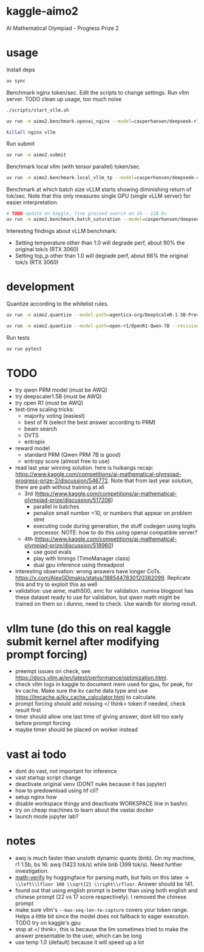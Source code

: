 # kaggle-aimo2
AI Mathematical Olympiad - Progress Prize 2


# usage
Install deps
```bash
uv sync
```

Benchmark nginx token/sec. Edit the scripts to change settings.
Run vllm server.
TODO clean up usage, too much noise
```bash
./scripts/start_vllm.sh

uv run -m aimo2.benchmark.openai_nginx --model=casperhansen/deepseek-r1-distill-qwen-1.5b-awq --concurrent=100

killall nginx vllm
```

Run submit
```bash
uv run -m aimo2.submit
```

Benchmark local vllm (with tensor parallel) token/sec.
```bash
uv run -m aimo2.benchmark.local_vllm_tp --model=casperhansen/deepseek-r1-distill-qwen-1.5b-awq --concurrent=100 --tp=1
```

Benchmark at which batch size vLLM starts showing diminishing return of tok/sec. Note that this only measures single GPU (single vLLM server) for easier interpretation.
```bash
# TODO update on kaggle, fine grained search on 16 - 128 bs
uv run -m aimo2.benchmark.batch_saturation --model=casperhansen/deepseek-r1-distill-qwen-1.5b-awq --batch-sizes 1 2 4 8 16 32 64 128 --timeout=60
```

Interesting findings about vLLM benchmark:
* Setting temperature other than 1.0 will degrade perf, about 90% the original tok/s (RTX 3060)
* Setting top_p other than 1.0 will degrade perf, about 66% the original tok/s (RTX 3060)


# development
Quantize according to the whitelist rules.
```bash
uv run -m aimo2.quantize --model-path=agentica-org/DeepScaleR-1.5B-Preview --revision=24a92eff29154a702a928249812162644208ac5b

uv run -m aimo2.quantize --model-path=open-r1/OpenR1-Qwen-7B --revision=ae96ffba622dede862815c00d64270028a9ee8e4
```

Run tests
```bash
uv run pytest
```


# TODO
* try qwen PRM model (must be AWQ)
* try deepscaler1.5B (must be AWQ)
* try open R1 (must be AWQ)
* test-time scaling tricks:
  * majority voting (easiest)
  * best of N (select the best answer according to PRM)
  * beam search
  * DVTS
  * entropix
* reward model
  * standard PRM (Qwen PRM 7B is good)
  * entropy score (almost free to use)
* read last year winning solution. here is huikangs recap: https://www.kaggle.com/competitions/ai-mathematical-olympiad-progress-prize-2/discussion/546772. Note that from last year solution, there are path without training at all
  * 3rd (https://www.kaggle.com/competitions/ai-mathematical-olympiad-prize/discussion/517206)
    * parallel in batches
    * penalize small number <10, or numbers that appear on problem stmt
    * executing code during generation, the stuff codegen using logits processor. NOTE: how to do this using openai compatible server?
  * 4th (https://www.kaggle.com/competitions/ai-mathematical-olympiad-prize/discussion/518960)
    * use good evals
    * play with timings (TimeManager class)
    * dual gpu inference using threadpool
* interesting observation: wrong answers have longer CoTs. https://x.com/AlexGDimakis/status/1885447830120362099. Replicate this and try to exploit this as well
* validation: use aime, math500, amc for validation. numina blogpost has these dataset ready to use for validation, but qwen math might be trained on them so i dunno, need to check. Use wandb for storing result.


# vllm tune (do this on real kaggle submit kernel after modifying prompt forcing)
* preempt issues on check, see https://docs.vllm.ai/en/latest/performance/optimization.html.
* check vllm logs in kaggle to document mem used for gpu, for peak, for kv cache. Make sure the kv cache data type and use https://lmcache.ai/kv_cache_calculator.html to calculate.
* prompt forcing should add missing </ think> token if needed, check result first
* timer should allow one last time of giving answer, dont kill too early before prompt forcing
* maybe timer should be placed on worker instead


# vast ai todo
* dont do vast, not important for inference
* vast startup script change
* deactivate original venv (DONT nuke because it has jupyter)
* how to predownload using hf cli?
* setup nginx how
* disable workspace thingy and deactivate WORKSPACE line in bashrc
* try on cheap machines to learn about the vastai docker
* launch mode jupyter lab?


# notes
* awq is much faster than unsloth dynamic quants (bnb). On my machine, r1 1.5b, bs 16: awq (1423 tok/s) while bnb (399 tok/s). Need further investigation.
* [math-verify](https://github.com/huggingface/Math-Verify) by huggingface for parsing math, but fails on this latex -> `\\left\\lfloor 100 \\sqrt{2} \\right\\rfloor`. Answer should be 141.
* found out that using english prompt is better than using both english and chinese prompt (22 vs 17 score respectively). I removed the chinese prompt
* make sure vllm's `--max-seq-len-to-capture` covers your token range. Helps a little bit since the model does not fallback to eager execution. TODO try on kaggle's gpu
* stop at </ think>, this is because the llm sometimes tried to make the answer presentable to the user, which can be long
* use temp 1.0 (default) because it will speed up a lot
